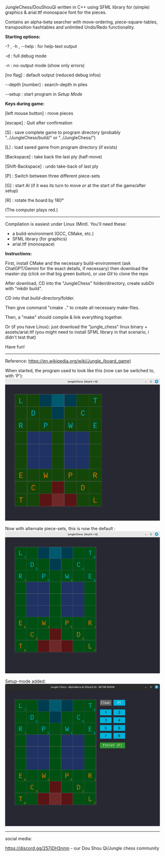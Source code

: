 
JungleChess/DouShouQi written in C++ using SFML library for (simple) graphics & arial.ttf monospace font for the pieces.

Contains an alpha-beta searcher with move-ordering, piece-square-tables, transposition hashtables and unlimited Undo/Redo functionality.


**Starting options:**

-? , -h , --help : for help-text output

-d : full debug mode

-n : no-output mode (show only errors)

[no flag] : default output (reduced debug infos)

--depth [number] : search-depth in plies

--setup : start program in *Setup Mode*


**Keys during game:**

[left mouse button] : move pieces

[escape] : Quit after confirmation

[S] : save complete game to program directory (probably "../JungleChess/build/" or "../JungleChess/")

[L] : load saved game from program directory (if exists)

[Backspace] : take back the last ply (half-move)

[Shift-Backspace] : undo take-back of last ply

[P] : Switch between three different piece-sets

[G] : start AI  (if it was its turn to move *or* at the start of the game/after setup)

[R] : rotate the board by 180°


(The computer plays red.)


----


Compilation is easiest under Linux (Mint). You'll need these:
- a build-environment (GCC, CMake, etc.)
- SFML library (for graphics)
- arial.ttf (monospace)


**Instructions:**

First, install CMake and the necessary build-environment (ask ChatGPT/Gemini for the exact details, if necessary)
then download the master-zip (click on that big green button), or use *Git* to clone the repo

After download, CD into the "JungleChess" folder/directory, create subDir with "mkdir build".

CD into that *build*-directory/folder.

Then give command "cmake .." to create all necessary make-files.

Then, a "make" should compile & link everything together.

Or (if you have Linux): just download the "jungle_chess" linux binary + assets/arial.ttf  (you might need to install SFML library in that scenario, i didn't test that)

Have fun!

-----

Reference:
https://en.wikipedia.org/wiki/Jungle_(board_game)

When started, the program used to look like this (now can be switched to, with 'P'):
![Jungle board](https://github.com/JSettler/JungleChess/blob/master/jungle_chess.png)

Now with alternate piece-sets, this is now the default :
![Jungle board](https://github.com/JSettler/JungleChess/blob/master/jungle-chess.png)

Setup-mode added:
![Jungle board](https://github.com/JSettler/JungleChess/blob/master/jungle_setup-mode.png)

-----

social media:

https://discord.gg/257jDH3nmn  - our Dou Shou Qi/Jungle chess community



